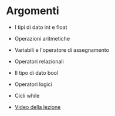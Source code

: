 # Argomenti

* I tipi di dato int e float

* Operazioni aritmetiche

* Variabili e l'operatore di assegnamento

* Operatori relazionali

* Il tipo di dato bool

* Operatori logici

* Cicli while

* [Video della lezione](https://www.dropbox.com/s/q41q30r606sp714/20211019-lezione_3.mp4?dl=1)
